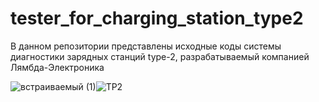# tester_for_charging_station_type2
В данном репозитории представлены исходные коды системы диагностики зарядных станций type-2, разрабатываемый компанией Лямбда-Электроника

![встраиваемый (1)](https://github.com/2Qay/tester_for_charging_station_type2/assets/53281388/5eef8f06-42ae-4351-916b-35d287af09a0)![TP2](https://github.com/2Qay/tester_for_charging_station_type2/assets/53281388/be79fa35-1c11-4ca1-a0c8-60aa5b88ac83)



